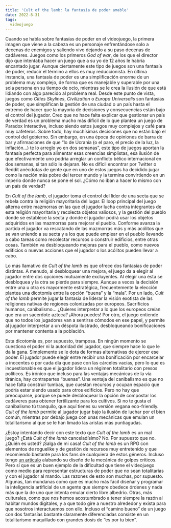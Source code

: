 ```yaml
---
title: 'Cult of the lamb: la fantasía de poder amable'
date: 2022-8-31
tags:
  videojuego
---
```

Cuando se habla sobre fantasías de poder en el videojuego, la primera imagen que viene a la cabeza es un personaje enfrentándose solo a decenas de enemigos y saliendo vivo dejando a su paso decenas de cadáveres. Juegos como los primeros *God of war*, de los que el director dijo que intentaba hacer un juego que a su yo de 12 años le habría encantado jugar. Aunque ciertamente este tipo de juegos son una fantasía de poder, reducir el término a ellos es muy reduccionista. En última instancia, una fantasía de poder es una simplificación enorme de un problema muy complejo, de forma que es manejable y superable por una sola persona en su tiempo de ocio, mientras se le crea la ilusión de que está lidiando con algo parecido al problema real. Desde este punto de vista, juegos como *Cities Skylines*, *Civilization* o *Europa Universalis* son fantasías de poder, que simplifican la gestión de una ciudad o un país hasta el extremo de hacer que la mayoría de decisiones y consecuencias están bajo el control del jugador. Creo que no hace falta explicar que gestionar un país de verdad es un problema mucho más difícil de lo que plantea un juego de Paradox Interactive, incluso siendo estos juegos muy complejos y café para muy cafeteros. Sobre todo, hay muchísimas decisiones que no están bajo el control del gobierno. Sin embargo, en una época de opiniones de barra de bar y afirmaciones de que “lo de Ucrania (o el paro, el precio de la luz, la inflación…) te lo arreglo yo en dos semanas”, este tipo de juegos aportan la fantasía perfecta para alimentar esas creencias simplistas, esa ilusión de que efectivamente uno podría arreglar un conflicto bélico internacional en dos semanas, si tan sólo le dejaran. No es difícil encontrar por Twitter o Reddit anécdotas de gente que en uno de estos juegos ha decidido jugar como la nación más pobre del tercer mundo y la termina convirtiendo en un imperio donde nunca se pone el sol. ¿Cómo no iban a hacer lo mismo con un país de verdad?

En *Cult of the lamb*, el jugador toma el control del líder de una secta que se rebela contra la religión mayoritaria del lugar. El loop principal del juego alterna entre mazmorras en las que el jugador lucha contra integrantes de esta religión mayoritaria y recolecta objetos valiosos, y la gestión del pueblo donde se establece la secta y donde el jugador podrá usar los objetos adquiridos en las mazmorras para mejorar el pueblo. Conforme avanza la partida el jugador va rescatando de las mazmorras más y más acólitos que se van uniendo a su secta y a los que puede emplear en el pueblo llevando a cabo tareas como recolectar recursos o construir edificios, entre otras cosas. También va desbloqueando mejoras para el pueblo, como nuevos edificios o nuevas acciones que el jugador o los acólitos pueden llevar a cabo.

Lo más llamativo de *Cult of the lamb* es que ofrece dos fantasías de poder distintas. A menudo, al desbloquear una mejora, el juego da a elegir al jugador entre dos opciones mutuamente excluyentes. Al elegir una ésta se desbloquea y la otra se pierde para siempre. Aunque a veces la decisión entre una u otra es mayormente estratégica, frecuentemente la elección plantea una dicotomía entre la opción “buena” y la “mala”. Por un lado, *Cult of the lamb* permite jugar la fantasía de liderar la visión exotista de las religiones nativas de regiones colonizadas por europeos. Sacrificios humanos, canibalismo… ¿Quieres interpretar a lo que los europeos creían que era un sacerdote azteca? ¡Ahora puedes! Por otro, el juego entiende que no todos los jugadores van a sentirse cómodos en ese papel, y permite al jugador interpretar a un déspota ilustrado, desbloqueando bonificaciones por mantener contenta a la población.

Esta dicotomía es, por supuesto, tramposa. En ningún momento se cuestiona el poder ni la autoridad del jugador, que siempre hace lo que le da la gana. Simplemente se le dota de formas alternativas de ejercer ese poder. El jugador puede elegir entre recibir una bonificación por encarcelar a inocentes o por cada día que pase con las cárceles vacías, pero lo que es incuestionable es que el jugador lidera un régimen totalitario con presos políticos. Es irónico que incluso para las ventajas mecánicas de la vía tiránica, hay contrapartes “buenas”. Una ventaja del canibalismo es que no hace falta construir tumbas, que cuestan recursos y ocupan espacio que podría estar siendo usado para otros edificios. Pero no hay que preocuparse, porque se puede desbloquear la opción de compostar los cadáveres para obtener fertilizante para los cultivos. Si no te gusta el canibalismo tú tranquilo, que aquí tienes su versión vegana eco-friendly. *Cult of the lamb* permite al jugador jugar bajo la ilusión de luchar por el bien común, mientras por debajo juega con unas mecánicas que emulan un totalitarismo al que se le han limado las aristas más puntiagudas.

¿Estoy intentando decir con este texto que *Cult of the lamb* es un mal juego? ¿Está *Cult of the lamb* canceladísimo? No. Por supuesto que no. ¿Quién es usted? ¡Salga de mi casa! *Cult of the lamb* es un RPG con elementos de roguelike y de gestión de recursos muy entretenido y que recomiendo bastante para los fans de cualquiera de estos géneros. Incluso tengo [un artículo](/posts/golpes-criticos-cult-of-the-lamb) alabando su diseño de la mecánica de golpes críticos. Pero sí que es un buen ejemplo de la dificultad que tiene el videojuego como medio para representar estructuras de poder que no sean totalitarias y con el jugador al mando. Las razones de esto son muchas, por supuesto. Algunas, tan mundanas como que es mucho más fácil diseñar y programar la inteligencia artificial de un agente que siempre obedece órdenes y nada más que la de uno que intenta emular cierto libre albedrío. Otras, más culturales, como que nos hemos acostumbrado a tener siempre la razón al habitar mundos digitales, y a que todo gire a nuestro alrededor y exista para que nosotros interactuemos con ello. Incluso el “camino bueno” de un juego con dos fantasías bastante claramente diferenciadas consiste en un totalitarismo maquillado con grandes dosis de “es por tu bien”.
